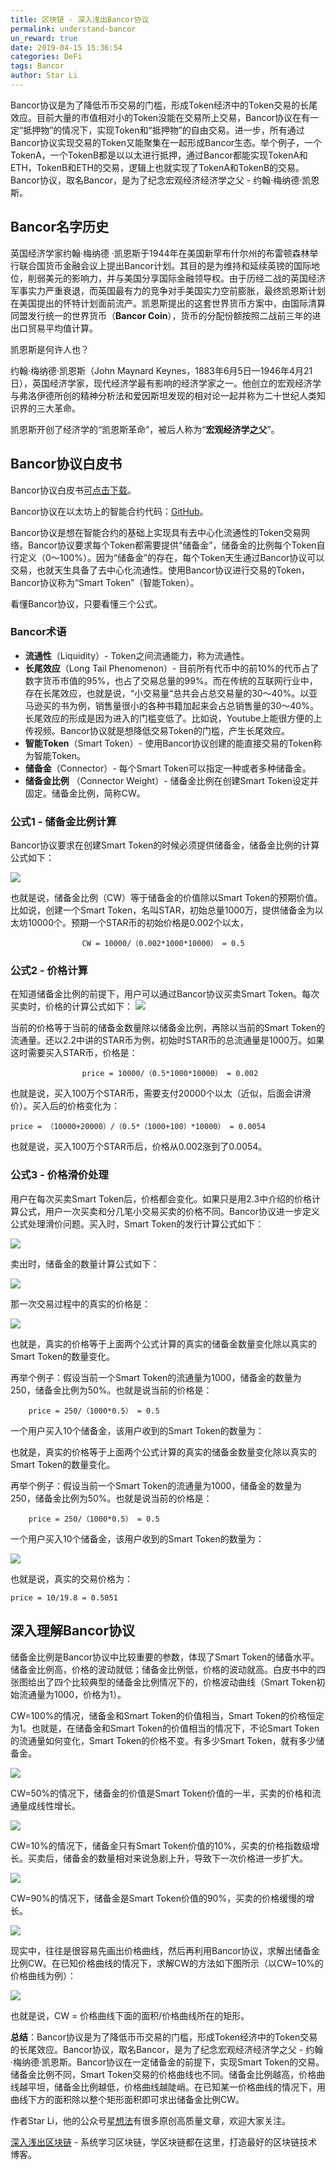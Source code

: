 ```yaml
---
title: 区块链 - 深入浅出Bancor协议
permalink: understand-bancor
un_reward: true
date: 2019-04-15 15:36:54
categories: DeFi
tags: Bancor
author: Star Li
---
```



Bancor协议是为了降低币币交易的门槛，形成Token经济中的Token交易的长尾效应。目前大量的市值相对小的Token没能在交易所上交易，Bancor协议在有一定“抵押物”的情况下，实现Token和“抵押物”的自由交易。进一步，所有通过Bancor协议实现交易的Token又能聚集在一起形成Bancor生态。举个例子，一个TokenA，一个TokenB都是以以太进行抵押，通过Bancor都能实现TokenA和ETH，TokenB和ETH的交易，逻辑上也就实现了TokenA和TokenB的交易。Bancor协议，取名Bancor，是为了纪念宏观经济经济学之父 - 约翰·梅纳德·凯恩斯。

<!-- more -->

## Bancor名字历史

英国经济学家约翰·梅纳德 ·凯恩斯于1944年在美国新罕布什尔州的布雷顿森林举行联合国货币金融会议上提出Bancor计划。其目的是为维持和延续英镑的国际地位，削弱美元的影响力，并与美国分享国际金融领导权。由于历经二战的英国经济军事实力严重衰退，而英国最有力的竞争对手美国实力空前膨胀，最终凯恩斯计划在美国提出的怀特计划面前流产。凯恩斯提出的这套世界货币方案中，由国际清算同盟发行统一的世界货币（**Bancor Coin**），货币的分配份额按照二战前三年的进出口贸易平均值计算。

凯恩斯是何许人也？

约翰·梅纳德·凯恩斯（John Maynard Keynes，1883年6月5日—1946年4月21日），英国经济学家，现代经济学最有影响的经济学家之一。他创立的宏观经济学与弗洛伊德所创的精神分析法和爱因斯坦发现的相对论一起并称为二十世纪人类知识界的三大革命。

凯恩斯开创了经济学的“凯恩斯革命”，被后人称为“**宏观经济学之父**”。

## Bancor协议白皮书


Bancor协议白皮书[可点击下载](https://storage.googleapis.com/website-bancor/2018/04/01ba8253-bancor_protocol_whitepaper_en.pdf)。

Bancor协议在以太坊上的智能合约代码：[GitHub](https://github.com/bancorprotocol/)。

Bancor协议是想在智能合约的基础上实现具有去中心化流通性的Token交易网络。Bancor协议要求每个Token都需要提供“储备金”，储备金的比例每个Token自行定义（0～100%）。因为“储备金”的存在，每个Token天生通过Bancor协议可以交易，也就天生具备了去中心化流通性。使用Bancor协议进行交易的Token，Bancor协议称为“Smart Token”（智能Token）。

看懂Bancor协议，只要看懂三个公式。

###  Bancor术语

* **流通性**（Liquidity）- Token之间流通能力，称为流通性。
* **长尾效应**（Long Tail Phenomenon）- 目前所有代币中的前10%的代币占了数字货币市值的95%，也占了交易总量的99%。而在传统的互联网行业中，存在长尾效应，也就是说，“小交易量“总共会占总交易量的30～40%。以亚马逊买的书为例，销售量很小的各种书籍加起来会占总销售量的30～40%。长尾效应的形成是因为进入的门槛变低了。比如说，Youtube上能很方便的上传视频。Bancor协议就是想降低交易Token的门槛，产生长尾效应。
* **智能Token**（Smart Token）- 使用Bancor协议创建的能直接交易的Token称为智能Token。
* **储备金**（Connector）-  每个Smart Token可以指定一种或者多种储备金。
* **储备金比例** （Connector Weight）- 储备金比例在创建Smart Token设定并固定。储备金比例，简称CW。

### 公式1 - 储备金比例计算

Bancor协议要求在创建Smart Token的时候必须提供储备金，储备金比例的计算公式如下：

![](https://img.learnblockchain.cn/2019/15553147507540.jpg)

也就是说，储备金比例（CW）等于储备金的价值除以Smart Token的预期价值。比如说，创建一个Smart Token，名叫STAR，初始总量1000万，提供储备金为以太坊10000个。预期一个STAR币的初始价格是0.002个以太，

                    CW = 10000/（0.002*1000*10000） = 0.5

### 公式2 - 价格计算

在知道储备金比例的前提下，用户可以通过Bancor协议买卖Smart Token。每次买卖时，价格的计算公式如下：
![](https://img.learnblockchain.cn/2019/15553147727085.jpg)

当前的价格等于当前的储备金数量除以储备金比例，再除以当前的Smart Token的流通量。还以2.2中讲的STAR币为例，初始时STAR币的总流通量是1000万。如果这时需要买入STAR币，价格是：

                    price = 10000/（0.5*1000*10000） = 0.002

也就是说，买入100万个STAR币，需要支付20000个以太（近似，后面会讲滑价）。买入后的价格变化为：

	price = （10000+20000）/（0.5*（1000+100）*10000） = 0.0054

也就是说，买入100万个STAR币后，价格从0.002涨到了0.0054。

### 公式3 - 价格滑价处理

用户在每次买卖Smart Token后，价格都会变化。如果只是用2.3中介绍的价格计算公式，用户一次买卖和分几笔小交易买卖的价格不同。Bancor协议进一步定义公式处理滑价问题。买入时，Smart Token的发行计算公式如下：

![](https://img.learnblockchain.cn/2019/15553148085508.jpg)

卖出时，储备金的数量计算公式如下：

![](https://img.learnblockchain.cn/2019/15553148418166.jpg)

那一次交易过程中的真实的价格是：

![](https://img.learnblockchain.cn/2019/15553148557229.jpg)

也就是，真实的价格等于上面两个公式计算的真实的储备金数量变化除以真实的Smart Token的数量变化。

再举个例子：假设当前一个Smart Token的流通量为1000，储备金的数量为250，储备金比例为50%。也就是说当前的价格是：

        price = 250/（1000*0.5） = 0.5

一个用户买入10个储备金，该用户收到的Smart Token的数量为：

也就是，真实的价格等于上面两个公式计算的真实的储备金数量变化除以真实的Smart Token的数量变化。

再举个例子：假设当前一个Smart Token的流通量为1000，储备金的数量为250，储备金比例为50%。也就是说当前的价格是：

        price = 250/（1000*0.5） = 0.5

一个用户买入10个储备金，该用户收到的Smart Token的数量为：

![](https://img.learnblockchain.cn/2019/15553148829701.jpg)

也就是说，真实的交易价格为：

	price = 10/19.8 = 0.5051


## 深入理解Bancor协议

储备金比例是Bancor协议中比较重要的参数，体现了Smart Token的储备水平。储备金比例高，价格的波动就低；储备金比例低，价格的波动就高。白皮书中的四张图给出了四个比较典型的储备金比例情况下的，价格波动曲线（Smart Token初始流通量为1000，价格为1）。

CW=100%的情况，储备金和Smart Token的价值相当，Smart Token的价格恒定为1。也就是，在储备金和Smart Token的价值相当的情况下，不论Smart Token的流通量如何变化，Smart Token的价格不变。有多少Smart Token，就有多少储备金。

![](https://img.learnblockchain.cn/2019/15553149064731.jpg)

CW=50%的情况下，储备金的价值是Smart Token价值的一半，买卖的价格和流通量成线性增长。

![](https://img.learnblockchain.cn/2019/15553149186334.jpg)

CW=10%的情况下，储备金只有Smart Token价值的10%，买卖的价格指数级增长。买卖后，储备金的数量相对来说急剧上升，导致下一次价格进一步扩大。

![](https://img.learnblockchain.cn/2019/15553149306805.jpg)

CW=90%的情况下，储备金是Smart Token价值的90%，买卖的价格缓慢的增长。

![](https://img.learnblockchain.cn/2019/15553149483999.jpg)

现实中，往往是很容易先画出价格曲线，然后再利用Bancor协议，求解出储备金比例CW。在已知价格曲线的情况下，求解CW的方法如下图所示（以CW=10%的价格曲线为例）：

![](https://img.learnblockchain.cn/2019/15553149606674.jpg)


也就是说，CW = 价格曲线下面的面积/价格曲线所在的矩形。

**总结**：Bancor协议是为了降低币币交易的门槛，形成Token经济中的Token交易的长尾效应。Bancor协议，取名Bancor，是为了纪念宏观经济经济学之父 - 约翰·梅纳德·凯恩斯。Bancor协议在一定储备金的前提下，实现Smart Token的交易。储备金比例不同，Smart Token交易的价格曲线也不同。储备金比例越高，价格曲线越平坦，储备金比例越低，价格曲线越陡峭。在已知某一价格曲线的情况下，用曲线下方的面积除以整个矩形面积即可求出储备金比例CW。


作者Star Li，他的公众号[星想法](https://mp.weixin.qq.com/mp/profile_ext?action=home&__biz=MzU5MzMxNTk2Nw==&scene=124#wechat_redirect)有很多原创高质量文章，欢迎大家关注。

[深入浅出区块链](https://learnblockchain.cn/) - 系统学习区块链，学区块链都在这里，打造最好的区块链技术博客。


